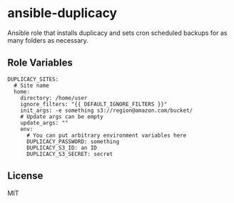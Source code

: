 ansible-duplicacy
=========

Ansible role that installs duplicacy and sets cron scheduled backups for as many folders as necessary.

Role Variables
--------------

```
DUPLICACY_SITES:
  # Site name
  home:
    directory: /home/user
    ignore_filters: "{{ DEFAULT_IGNORE_FILTERS }}"
    init_args: -e something s3://region@amazon.com/bucket/
    # Update args can be empty
    update_args: ""
    env:
      # You can put arbitrary environment variables here
      DUPLICACY_PASSWORD: something
      DUPLICACY_S3_ID: an ID
      DUPLICACY_S3_SECRET: secret
```


License
-------

MIT
